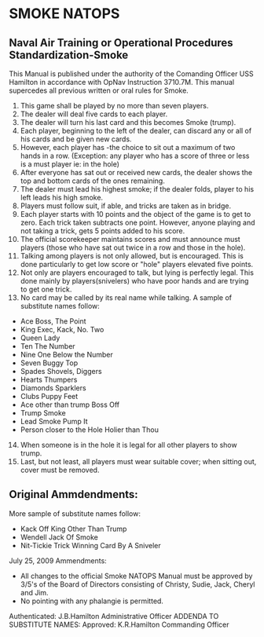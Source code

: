 # SMOKE NATOPS
## Naval Air Training or Operational Procedures Standardization-Smoke
This Manual is published under the authority of the
Comanding Officer USS Hamilton in accordance with OpNav
Instruction 3710.7M.
This manual supercedes all previous written or oral rules for Smoke.


1.	This game shall be played by no more than seven players.
2.	The dealer will deal five cards to each player.
3.	The dealer will turn his last card and this becomes Smoke (trump).
4.	Each player, beginning to the left of the dealer, can discard any or all of his cards and be given new cards.
5.	However, each player has -the choice to sit out a maximum of two hands in a row. (Exception: any player who has a score of three or less is a must player ie: in the hole)
6.	After everyone has sat out or received new cards, the dealer shows the top and bottom cards of the ones remaining.
7.	The dealer must lead his highest smoke; if the dealer folds, player to his left leads his high smoke.
8.	Players must follow suit, if able, and tricks are taken as in bridge.
9.	Each player starts with 10 points and the object of the game is to get to zero. Each trick taken subtracts one point. However, anyone playing and not taking a trick, gets 5 points added to his score.
10.	The official scorekeeper maintains scores and must announce must players (those who have sat out twice in a row and those in the hole).
11.	Talking among players is not only allowed, but is encouraged. This is done particularly to get low score or "hole" players elevated five points.
12.	Not only are players encouraged to talk, but lying is perfectly legal. This done mainly by players(snivelers) who have poor hands and are trying to get one trick.
 
13.	No card may be called by its real name while talking.  A sample of substitute names follow:
  - Ace	Boss, The Point
  - King	Exec, Kack, No. Two
  - Queen	Lady
  - Ten	The Number
  - Nine	One Below the Number
  - Seven	Buggy Top
  - Spades	Shovels, Diggers
  - Hearts	Thumpers
  - Diamonds	Sparklers
  - Clubs	Puppy Feet
  - Ace other than trump	Boss Off
  - Trump	Smoke
  - Lead Smoke	Pump It
  - Person closer to the Hole	Holier than Thou


14.	When someone is in the hole it is legal for all other players to show trump.
15.	Last, but not least, all players must wear suitable cover; when sitting out, cover must be removed.


## Original Ammdendments:

More sample of substitute names follow:
  - Kack Off	King Other Than Trump
  - Wendell	Jack Of Smoke
  - Nit-Tickie	Trick Winning Card By A Sniveler

July 25, 2009 Ammendments:
  - All changes to the official Smoke NATOPS Manual must be approved by 3/5's of the Board of Directors consisting of Christy, Sudie, Jack, Cheryl and Jim.
  - No pointing with any phalangie is permitted.


Authenticated: J.B.Hamilton
Administrative Officer
ADDENDA TO SUBSTITUTE NAMES:
Approved: K.R.Hamilton
Commanding Officer
